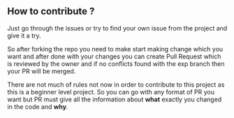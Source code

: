 ## How to contribute ? 

Just go through the issues or try to find your own issue from the project and give it a try.

So after forking the repo you need to make start making change which you want and after done with your changes you can create Pull Request which is reviewed
by the owner and if no conflicts found with the exp branch then your PR will be merged.

There are not much of rules not now in order to contribute to this project as this is a beginner level project.
So you can go with any format of PR you want but PR must give all the information about **what** exactly you changed in the code and **why**.
